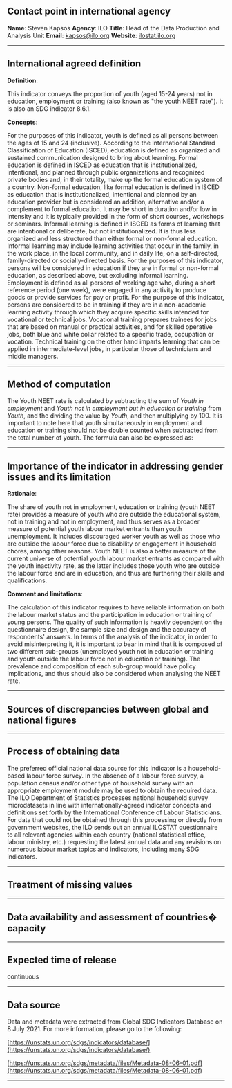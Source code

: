 ## Contact point in international agency

**Name**: Steven Kapsos
**Agency**: ILO
**Title**: Head of the Data Production and Analysis Unit
**Email**: [kapsos@ilo.org](mailto:kapsos@ilo.org)
**Website**: [ilostat.ilo.org](https://ilostat.ilo.org/)

---

## International agreed definition

**Definition**:

This indicator conveys the proportion of youth \(aged 15-24 years\) not in education, employment or training \(also known as "the youth NEET rate"\). It is also an SDG indicator 8.6.1.

**Concepts**:

For the purposes of this indicator, youth is defined as all persons between the ages of 15 and 24 \(inclusive\). According to the International Standard Classification of Education \(ISCED\), education is defined as organized and sustained communication designed to bring about learning. Formal education is defined in ISCED as education that is institutionalized, intentional, and planned through public organizations and recognized private bodies and, in their totality, make up the formal education system of a country. Non-formal education, like formal education is defined in ISCED as education that is institutionalized, intentional and planned by an education provider but is considered an addition, alternative and/or a complement to formal education. It may be short in duration and/or low in intensity and it is typically provided in the form of short courses, workshops or seminars. Informal learning is defined in ISCED as forms of learning that are intentional or deliberate, but not institutionalized. It is thus less organized and less structured than either formal or non-formal education. Informal learning may include learning activities that occur in the family, in the work place, in the local community, and in daily life, on a self-directed, family-directed or socially-directed basis. For the purposes of this indicator, persons will be considered in education if they are in formal or non-formal education, as described above, but excluding informal learning. Employment is defined as all persons of working age who, during a short reference period \(one week\), were engaged in any activity to produce goods or provide services for pay or profit. For the purpose of this indicator, persons are considered to be in training if they are in a non-academic learning activity through which they acquire specific skills intended for vocational or technical jobs. Vocational training prepares trainees for jobs that are based on manual or practical activities, and for skilled operative jobs, both blue and white collar related to a specific trade, occupation or vocation. Technical training on the other hand imparts learning that can be applied in intermediate-level jobs, in particular those of technicians and middle managers.

---

## Method of computation

The Youth NEET rate is calculated by subtracting the sum of _Youth in employment_ and _Youth not in employment but in education or training_ from _Youth_, and the dividing the value by _Youth_, and then multiplying by 100. It is important to note here that youth simultaneously in employment and education or training should not be double counted when subtracted from the total number of youth. The formula can also be expressed as:

---

## Importance of the indicator in addressing gender issues and its limitation

**Rationale**:

The share of youth not in employment, education or training \(youth NEET rate\) provides a measure of youth who are outside the educational system, not in training and not in employment, and thus serves as a broader measure of potential youth labour market entrants than youth unemployment. It includes discouraged worker youth as well as those who are outside the labour force due to disability or engagement in household chores, among other reasons. Youth NEET is also a better measure of the current universe of potential youth labour market entrants as compared with the youth inactivity rate, as the latter includes those youth who are outside the labour force and are in education, and thus are furthering their skills and qualifications.

**Comment and limitations**:

The calculation of this indicator requires to have reliable information on both the labour market status and the participation in education or training of young persons. The quality of such information is heavily dependent on the questionnaire design, the sample size and design and the accuracy of respondents' answers. In terms of the analysis of the indicator, in order to avoid misinterpreting it, it is important to bear in mind that it is composed of two different sub-groups \(unemployed youth not in education or training and youth outside the labour force not in education or training\). The prevalence and composition of each sub-group would have policy implications, and thus should also be considered when analysing the NEET rate.

---

## Sources of discrepancies between global and national figures

---

## Process of obtaining data

The preferred official national data source for this indicator is a household-based labour force survey. In the absence of a labour force survey, a population census and/or other type of household survey with an appropriate employment module may be used to obtain the required data. The ILO Department of Statistics processes national household survey microdatasets in line with internationally-agreed indicator concepts and definitions set forth by the International Conference of Labour Statisticians. For data that could not be obtained through this processing or directly from government websites, the ILO sends out an annual ILOSTAT questionnaire to all relevant agencies within each country \(national statistical office, labour ministry, etc.\) requesting the latest annual data and any revisions on numerous labour market topics and indicators, including many SDG indicators.

---

## Treatment of missing values

---

## Data availability and assessment of countries� capacity

---

## Expected time of release

continuous

---

## Data source

Data and metadata were extracted from Global SDG Indicators Database on 8 July 2021. For more information, please go to the following:

[https://unstats.un.org/sdgs/indicators/database/](https://unstats.un.org/sdgs/indicators/database/)

[https://unstats.un.org/sdgs/metadata/files/Metadata-08-06-01.pdf](https://unstats.un.org/sdgs/metadata/files/Metadata-08-06-01.pdf)

---
